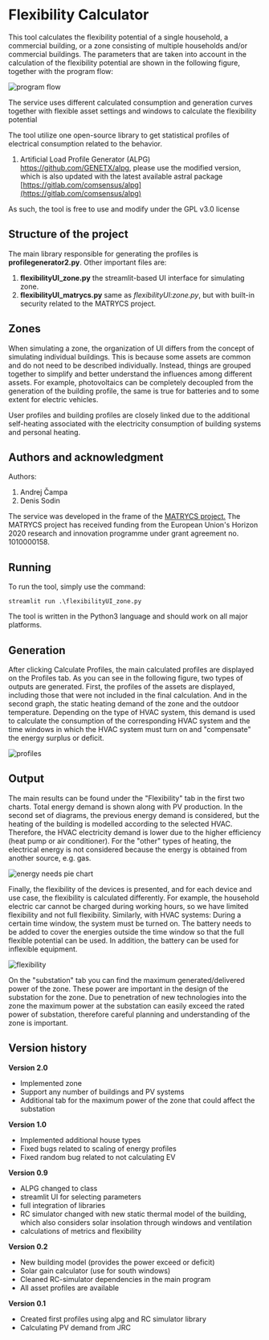 Flexibility Calculator
==============

This tool calculates the flexibility potential of a single household, a commercial building, or a zone consisting of 
multiple households and/or commercial buildings. The parameters that are taken into account in the calculation of the 
flexibility potential are shown in the following figure, together with the program flow:

![program flow](catalogues-Program_flow.png)

The service uses different calculated consumption and generation curves together with flexible asset settings and 
windows to calculate the flexibility potential

The tool utilize one open-source library to get statistical profiles of electrical consumption related to the behavior. 
1. Artificial Load Profile Generator (ALPG) https://github.com/GENETX/alpg, please use the modified version, which is 
also updated with the latest available astral package [https://gitlab.com/comsensus/alpg](https://gitlab.com/comsensus/alpg)


As such, the tool is free to use and modify under the GPL v3.0 license

Structure of the project
--------------
The main library responsible for generating the profiles is **profilegenerator2.py**.
Other important files are:
1. **flexibilityUI_zone.py** the streamlit-based UI interface for simulating zone.
2. **flexibilityUI_matrycs.py** same as *flexibilityUI:zone.py*, but with built-in security related to the MATRYCS project.


Zones
--------------
When simulating a zone, the organization of UI differs from the concept of simulating individual buildings. 
This is because some assets are common and do not need to be described individually. Instead, 
things are grouped together to simplify and better understand the influences among different assets. 
For example, photovoltaics can be completely decoupled from the generation of the building profile, 
the same is true for batteries and to some extent for electric vehicles.

User profiles and building profiles are closely linked due to the additional self-heating associated with 
the electricity consumption of building systems and personal heating.


Authors and acknowledgment
--------------

Authors:
1. Andrej Čampa
2. Denis Sodin

The service was developed in the frame of the [MATRYCS project.](https://matrycs.eu/)
The MATRYCS project has received funding from the European Union's Horizon 2020 research and innovation programme under grant agreement no. 1010000158.


Running
--------------

To run the tool, simply use the command: 
```
streamlit run .\flexibilityUI_zone.py
```

The tool is written in the Python3 language and should work on all major platforms. 


Generation
--------------

After clicking Calculate Profiles, the main calculated profiles are displayed on the Profiles tab. 
As you can see in the following figure, two types of outputs are generated. 
First, the profiles of the assets are displayed, including those that were not included in the final calculation. 
And in the second graph, the static heating demand of the zone and the outdoor temperature. 
Depending on the type of HVAC system, this demand is used to calculate the consumption of the corresponding HVAC system 
and the time windows in which the HVAC system must turn on and "compensate"  the energy surplus or deficit.

![profiles](profiles.png)

Output
--------------

The main results can be found under the "Flexibility" tab in the first two charts. Total energy demand is shown along with PV production.
In the second set of diagrams, the previous energy demand is considered, but the heating of the building is modelled according to the selected HVAC. 
Therefore, the HVAC electricity demand is lower due to the higher efficiency (heat pump or air conditioner).
For the "other" types of heating, the electrical energy is not considered because the energy is obtained from another source, e.g. gas.

![energy needs pie chart](flexibility_1.png)

Finally, the flexibility of the devices is presented, and for each device and use case, the flexibility is calculated differently.
For example, the household electric car cannot be charged during working hours, so we have limited flexibility and not full flexibility. 
Similarly, with HVAC systems: During a certain time window, the system must be turned on. The battery needs to be added 
to cover the energies outside the time window so that the full flexible potential can be used. In addition, the battery can be used for inflexible equipment.

![flexibility](flexibility_2.png)

On the "substation" tab you can find the maximum generated/delivered power of the zone. These power are important in the design of
the substation for the zone. Due to penetration of new technologies into the zone the maximum power at the substation can 
easily exceed the rated power of substation, therefore careful planning and understanding of the zone is important.


Version history
--------------

**Version 2.0**
- Implemented zone
- Support any number of buildings and PV systems
- Additional tab for the maximum power of the zone that could affect the substation

**Version 1.0**
- Implemented additional house types
- Fixed bugs related to scaling of energy profiles
- Fixed random bug related to not calculating EV

**Version 0.9**
- ALPG changed to class
- streamlit UI for selecting parameters
- full integration of libraries
- RC simulator changed with new static thermal model of the building, which also considers solar insolation through windows and ventilation
- calculations of metrics and flexibility

**Version 0.2**
- New building model (provides the power exceed or deficit)
- Solar gain calculator (use for south windows)
- Cleaned RC-simulator dependencies in the main program
- All asset profiles are available

**Version 0.1**
- Created first profiles using alpg and RC simulator library
- Calculating PV demand from JRC


